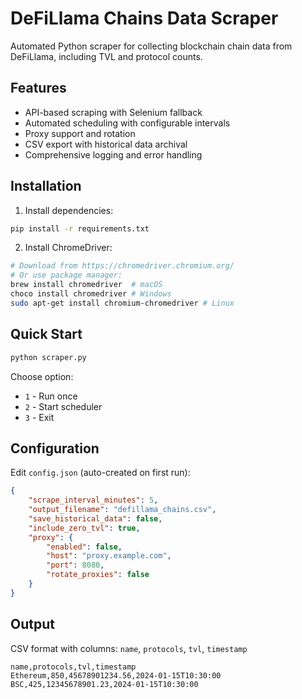 # DeFiLlama Chains Data Scraper

Automated Python scraper for collecting blockchain chain data from DeFiLlama, including TVL and protocol counts.

## Features

- API-based scraping with Selenium fallback
- Automated scheduling with configurable intervals
- Proxy support and rotation
- CSV export with historical data archival
- Comprehensive logging and error handling

## Installation

1. Install dependencies:
```bash
pip install -r requirements.txt
```

2. Install ChromeDriver:
```bash
# Download from https://chromedriver.chromium.org/
# Or use package manager:
brew install chromedriver  # macOS
choco install chromedriver # Windows
sudo apt-get install chromium-chromedriver # Linux
```

## Quick Start

```bash
python scraper.py
```

Choose option:
- `1` - Run once
- `2` - Start scheduler  
- `3` - Exit

## Configuration

Edit `config.json` (auto-created on first run):

```json
{
    "scrape_interval_minutes": 5,
    "output_filename": "defillama_chains.csv",
    "save_historical_data": false,
    "include_zero_tvl": true,
    "proxy": {
        "enabled": false,
        "host": "proxy.example.com",
        "port": 8080,
        "rotate_proxies": false
    }
}
```

## Output

CSV format with columns: `name`, `protocols`, `tvl`, `timestamp`

```csv
name,protocols,tvl,timestamp
Ethereum,850,45678901234.56,2024-01-15T10:30:00
BSC,425,12345678901.23,2024-01-15T10:30:00
```
